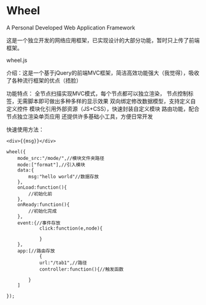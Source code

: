 # Wheel
A Personal Developed Web Application Framework


这是一个独立开发的网络应用框架，已实现设计的大部分功能，暂时只上传了前端框架。

wheel.js

介绍：这是一个基于jQuery的前端MVC框架，简洁高效功能强大（我觉得），吸收了各种流行框架的优点（捂脸）

功能特点：
全节点扫描实现MVC模式，每个节点都可以独立渲染，
节点控制标签，无需脚本即可做出多种多样的显示效果
双向绑定修改数据模型，支持定义自定义控件
模块化引用外部资源（JS+CSS），快速封装自定义模块
路由功能，配合节点独立渲染单页应用
还提供许多基础小工具，方便日常开发

快速使用方法：

```
<div>{{msg}}</div>

wheel({
	mode_src:"/mode/",//模块文件夹路径
	mode:["format"],//引入模块
	data:{
		msg:"hello world"//数据存放
	},
	onLoad:function(){  
		//初始化前
	},
	onReady:function(){  
		//初始化完成
	},
	event:{//事件存放
    		click:function(e,node){
      			
    		}
	},
	app:[//路由存放
    		{
			url:"/tab1",//路径
			controller:function(){//触发函数
        
		}
 	]
	
});
```





